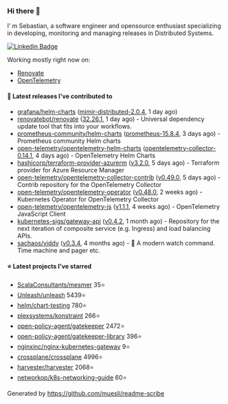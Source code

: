 ### Hi there 👋

I’ m Sebastian, a software engineer and opensource enthusiast specializing in developing, monitoring and managing releases in Distributed Systems.

[![Linkedin Badge](https://img.shields.io/badge/-LinkedIn-blue?style=flat&logo=Linkedin&logoColor=white&link=https://www.linkedin.com/in/sebastian-poxhofer/)](https://www.linkedin.com/in/sebastian-poxhofer/)

Working mostly right now on:
- [Renovate](https://github.com/renovatebot/renovate)
- [OpenTelemetry](https://github.com/open-telemetry)



#### 🚀 Latest releases I've contributed to

- [grafana/helm-charts](https://github.com/grafana/helm-charts) ([mimir-distributed-2.0.4](https://github.com/grafana/helm-charts/releases/tag/mimir-distributed-2.0.4), 1 day ago)
- [renovatebot/renovate](https://github.com/renovatebot/renovate) ([32.26.1](https://github.com/renovatebot/renovate/releases/tag/32.26.1), 1 day ago) - Universal dependency update tool that fits into your workflows.
- [prometheus-community/helm-charts](https://github.com/prometheus-community/helm-charts) ([prometheus-15.8.4](https://github.com/prometheus-community/helm-charts/releases/tag/prometheus-15.8.4), 3 days ago) - Prometheus community Helm charts
- [open-telemetry/opentelemetry-helm-charts](https://github.com/open-telemetry/opentelemetry-helm-charts) ([opentelemetry-collector-0.14.1](https://github.com/open-telemetry/opentelemetry-helm-charts/releases/tag/opentelemetry-collector-0.14.1), 4 days ago) - OpenTelemetry Helm Charts
- [hashicorp/terraform-provider-azurerm](https://github.com/hashicorp/terraform-provider-azurerm) ([v3.2.0](https://github.com/hashicorp/terraform-provider-azurerm/releases/tag/v3.2.0), 5 days ago) - Terraform provider for Azure Resource Manager
- [open-telemetry/opentelemetry-collector-contrib](https://github.com/open-telemetry/opentelemetry-collector-contrib) ([v0.49.0](https://github.com/open-telemetry/opentelemetry-collector-contrib/releases/tag/v0.49.0), 5 days ago) - Contrib repository for the OpenTelemetry Collector
- [open-telemetry/opentelemetry-operator](https://github.com/open-telemetry/opentelemetry-operator) ([v0.48.0](https://github.com/open-telemetry/opentelemetry-operator/releases/tag/v0.48.0), 2 weeks ago) - Kubernetes Operator for OpenTelemetry Collector
- [open-telemetry/opentelemetry-js](https://github.com/open-telemetry/opentelemetry-js) ([v1.1.1](https://github.com/open-telemetry/opentelemetry-js/releases/tag/v1.1.1), 4 weeks ago) - OpenTelemetry JavaScript Client
- [kubernetes-sigs/gateway-api](https://github.com/kubernetes-sigs/gateway-api) ([v0.4.2](https://github.com/kubernetes-sigs/gateway-api/releases/tag/v0.4.2), 1 month ago) - Repository for the next iteration of composite service (e.g. Ingress) and load balancing APIs.
- [sachaos/viddy](https://github.com/sachaos/viddy) ([v0.3.4](https://github.com/sachaos/viddy/releases/tag/v0.3.4), 4 months ago) - 👀 A modern watch command. Time machine and pager etc.

#### ⭐ Latest projects I've starred

- [ScalaConsultants/mesmer](https://github.com/ScalaConsultants/mesmer}) 35⭐
- [Unleash/unleash](https://github.com/Unleash/unleash}) 5439⭐
- [helm/chart-testing](https://github.com/helm/chart-testing}) 780⭐
- [plexsystems/konstraint](https://github.com/plexsystems/konstraint}) 266⭐
- [open-policy-agent/gatekeeper](https://github.com/open-policy-agent/gatekeeper}) 2472⭐
- [open-policy-agent/gatekeeper-library](https://github.com/open-policy-agent/gatekeeper-library}) 396⭐
- [nginxinc/nginx-kubernetes-gateway](https://github.com/nginxinc/nginx-kubernetes-gateway}) 9⭐
- [crossplane/crossplane](https://github.com/crossplane/crossplane}) 4996⭐
- [harvester/harvester](https://github.com/harvester/harvester}) 2068⭐
- [networkop/k8s-networking-guide](https://github.com/networkop/k8s-networking-guide}) 60⭐



Generated by https://github.com/muesli/readme-scribe
